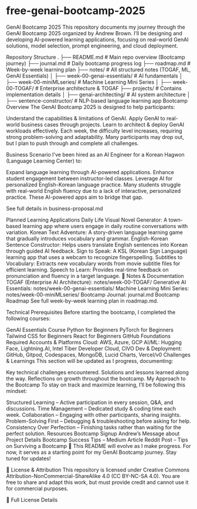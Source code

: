 # free-genai-bootcamp-2025
GenAI Bootcamp 2025
This repository documents my journey through the GenAI Bootcamp 2025 organized by Andrew Brown. I’ll be designing and developing AI-powered learning applications, focusing on real-world GenAI solutions, model selection, prompt engineering, and cloud deployment.

Repository Structure
.
├── README.md                # Main repo overview (Bootcamp journey)
├── journal.md               # Daily bootcamp progress log
├── roadmap.md               # Week-by-week learning plan
├── notes/                   # All structured notes (TOGAF, ML, GenAI Essentials)
│   ├── week-00-genai-essentials/    # AI fundamentals
│   ├── week-00-miniMLseries/        # Machine Learning Mini Series
│   ├── week-00-TOGAF/               # Enterprise architecture & TOGAF
├── projects/                # Contains implementation details
│   ├── genai-architecting/          # AI system architecture
│   ├── sentence-constructor/        # NLP-based language learning app
Bootcamp Overview
The GenAI Bootcamp 2025 is designed to help participants:

Understand the capabilities & limitations of GenAI.
Apply GenAI to real-world business cases through projects.
Learn to architect & deploy GenAI workloads effectively.
Each week, the difficulty level increases, requiring strong problem-solving and adaptability. Many participants may drop out, but I plan to push through and complete all challenges.

Business Scenario
I've been hired as an AI Engineer for a Korean Hagwon (Language Learning Center) to:

Expand language learning through AI-powered applications.
Enhance student engagement between instructor-led classes.
Leverage AI for personalized English-Korean language practice.
Many students struggle with real-world English fluency due to a lack of interactive, personalized practice. These AI-powered apps aim to bridge that gap.

See full details in business-proposal.md

Planned Learning Applications
Daily Life Visual Novel Generator: A town-based learning app where users engage in daily routine conversations with variation.
Korean Text Adventure: A story-driven language learning game that gradually introduces vocabulary and grammar.
English-Korean Sentence Constructor: Helps users translate English sentences into Korean through guided AI feedback.
Sign to Speak: A KSL (Korean Sign Language) learning app that uses a webcam to recognize fingerspelling.
Subtitles to Vocabulary: Extracts new vocabulary words from movie subtitle files for efficient learning.
Speech to Learn: Provides real-time feedback on pronunciation and fluency in a target language.
📝 Notes & Documentation
TOGAF (Enterprise AI Architecture): notes/week-00-TOGAF/
Generative AI Essentials: notes/week-00-genai-essentials/
Machine Learning Mini Series: notes/week-00-miniMLseries/
Bootcamp Journal: journal.md
Bootcamp Roadmap
See full week-by-week learning plan in roadmap.md.

Technical Prerequisites
Before starting the bootcamp, I completed the following courses:

GenAI Essentials Course
Python for Beginners
PyTorch for Beginners
Tailwind CSS for Beginners
React for Beginners
GitHub Foundations
Required Accounts & Platforms
Cloud: AWS, Azure, GCP
AI/ML: Hugging Face, Lightning.AI, Intel Tiber Developer Cloud, CIVO
Dev & Deployment: GitHub, Gitpod, Codespaces, MongoDB, Lucid Charts, Vercel/v0
Challenges & Learnings
This section will be updated as I progress, documenting:

Key technical challenges encountered.
Solutions and lessons learned along the way.
Reflections on growth throughout the bootcamp.
My Approach to the Bootcamp
To stay on track and maximize learning, I’ll be following this mindset:

Structured Learning – Active participation in every session, Q&A, and discussions.
Time Management – Dedicated study & coding time each week.
Collaboration – Engaging with other participants, sharing insights.
Problem-Solving First – Debugging & troubleshooting before asking for help.
Consistency Over Perfection – Finishing tasks rather than waiting for the perfect solution.
Resources
Bootcamp Signup
Andrew’s Message about Project Details
Bootcamp Success Tips – Medium Article
Reddit Post – Tips on Surviving a Bootcamp
📌 This README will evolve as I make progress. For now, it serves as a starting point for my GenAI Bootcamp journey. Stay tuned for updates!

📜 License & Attribution
This repository is licensed under Creative Commons Attribution-NonCommercial-ShareAlike 4.0 (CC BY-NC-SA 4.0).
You are free to share and adapt this work, but must provide credit and cannot use it for commercial purposes.

🔗 Full License Details
